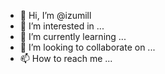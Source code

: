 - 👋 Hi, I’m @izumill
- 👀 I’m interested in ...
- 🌱 I’m currently learning ...
- 💞️ I’m looking to collaborate on ...
- 📫 How to reach me ...

<!---
izumill/izumill is a ✨ special ✨ repository because its `README.md` (this file) appears on your GitHub profile.
You can click the Preview link to take a look at your changes.
--->
